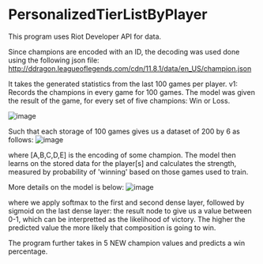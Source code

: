 # PersonalizedTierListByPlayer

This program uses Riot Developer API for data. 

Since champions are encoded with an ID, the decoding was used done using the following json file:
http://ddragon.leagueoflegends.com/cdn/11.8.1/data/en_US/champion.json

It takes the generated statistics from the last 100 games per player. 
v1: Records the champions in every game for 100 games. 
The model was given the result of the game, for every set of five champions: Win or Loss. 

![image](https://user-images.githubusercontent.com/34112687/115303267-07b58600-a129-11eb-9cc7-e8d7a7f85687.png)

Such that each storage of 100 games gives us a dataset of 200 by 6 as follows:
![image](https://user-images.githubusercontent.com/34112687/115303285-0edc9400-a129-11eb-8cd0-b16cb2609fab.png)

where [A,B,C,D,E] is the encoding of some champion. 
The model then learns on the stored data for the player[s] and calculates the strength, measured by probability of 'winning' based on those games used to train. 

More details on the model is below:
![image](https://user-images.githubusercontent.com/34112687/115831242-f396b080-a3d6-11eb-87bc-d6ae12c3506f.png)

where we apply softmax to the first and second dense layer, followed by sigmoid on the last dense layer: the result node to give us a value between 0-1, which can be interpretted as the likelihood of victory. 
The higher the predicted value the more likely that composition is going to win.

The program further takes in 5 NEW champion values and predicts a win percentage.

